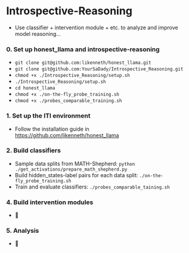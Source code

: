 # Introspective-Reasoning
   - Use classifier + intervention module + etc. to analyze and improve model reasoning...
### 0. Set up honest_llama and introspective-reasoning
   - `git clone git@github.com:likenneth/honest_llama.git`
   - `git clone git@github.com:YourSaDady/Introspective_Reasoning.git`
   - `chmod +x ./Introspective_Reasoning/setup.sh`
   - `./Introspective_Reasoning/setup.sh`
   - `cd honest_llama`
   - `chmod +x ./on-the-fly_probe_training.sh`
   - `chmod +x ./probes_comparable_training.sh`
### 1. Set up the ITI environment
  - Follow the installation guide in https://github.com/likenneth/honest_llama
### 2. Build classifiers
  - Sample data splits from MATH-Shepherd: `python ./get_activations/prepare_math_shepherd.py`
  - Build hidden_states-label pairs for each data split: `./on-the-fly_probe_training.sh`
  - Train and evaluate classifiers: `./probes_comparable_taining.sh`
### 4. Build intervention modules
  - :wrench:
### 5. Analysis
  - :wrench:
